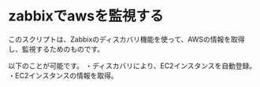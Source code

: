 # zabbixでawsを監視する

このスクリプトは、Zabbixのディスカバリ機能を使って、AWSの情報を取得し、監視するためのものです。

以下のことが可能です。
・ディスカバリにより、EC2インスタンスを自動登録。
・EC2インスタンスの情報を取得。
